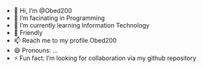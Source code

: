 - 👋 Hi, I’m @Obed200
- 👀 I’m facinating in Programming
- 🌱 I’m currently learning Information Technology
- 💞️ Friendly
- 📫 Reach me to my profile Obed200
- 😄 Pronouns: ...
- ⚡ Fun fact: I’m looking for collaboration via my github repository

<!---
Obed200/Obed200 is a ✨ special ✨ repository because its `README.md` (this file) appears on your GitHub profile.
You can click the Preview link to take a look at your changes.
--->
